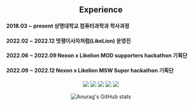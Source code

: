 
  
  <div>
    <div align = "center">
    <h2> Experience </h2>
  </div>
    <h4>2018.03 ~ present 상명대학교 컴퓨터과학과 학사과정 <h4>
    <h4>2022.02 ~ 2022.12 멋쟁이사자처럼(LikeLion) 운영진 <h4>
    <h4>2022.06 ~ 2022.09 Nexon x Likelion MOD supporters hackathon 기획단 <h4>
    <h4>2022.09 ~ 2022.12 Nexon x Likelion MSW Super hackathon 기획단 <h4>
  </div>
<div align = "center" >  
<p>
  <img src="https://img.shields.io/badge/Python-3776AB?Style=flat-squares&logo=Python&logoColor=white">  
  <img src="https://img.shields.io/badge/c-A8B9CC?Style=flat-squares&logo=c&logoColor=white">  
  <img src="https://img.shields.io/badge/Java-007396?Style=flat-squares&logo=Java&logoColor=white">  
  <img src="https://img.shields.io/badge/JavaScript-F7DF1E?Style=flat-squares&logo=JavaScript&logoColor=white">  
  <img src="https://img.shields.io/badge/MySQL-4479A1?Style=flat-squares&logo=MySQL&logoColor=white">  
</p>


  
 ![Anurag's GitHub stats](https://github-readme-stats.vercel.app/api?username=SonSBiN&show_icons=true&theme=radical)
</div>


